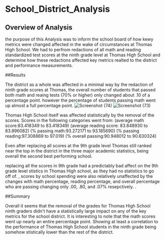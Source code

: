 # School_District_Analysis

## Overview of Analysis

the purpose of this Analysis was to inform the school board of how kewy metrics were changed affected in the wake of circumstances at Thomas High School. We had to perfrom redactions of all math and reading standardized test scores at the ninth grade level at Thomas High School and determine how these redactions affected key metrics realted to the district and performance measurements. 

##Results

The district as a whole was affected in a minimal way by the redaction of ninth grade scores at Thomas, the overall number of students that passed both math and reaing tests (70% or higher) only changed about .10 of a percentage point. however the percentage of students passing math went up almost a full percentage point. 
![Screenshot (74)](https://user-images.githubusercontent.com/93295751/143809334-9dd0340f-6f62-4049-8c2e-af60f0e7a07c.png)
![Screenshot (73)](https://user-images.githubusercontent.com/93295751/143809341-9136cc85-7ea9-46a6-a1ad-b1caadf1545f.png)

Thomas High School itself was affected statistically by the removal of the scores. Scores in the following categories went from: (average math score:83.418349 to 83.418349)  	(average reading score: 83.848930 to 83.896082)	(% passing math:93.272171 to 93.185690)	(% passing reading:97.308869 to 97.019)	(% overall passing:90.948012 to 90.630324)

Even after replacing all scores at the 9th grade level Thomas still ranked near the top in the district in the three major academic statistics, being overall the second best performing school. 

replacing all the scores in 9th grade had a predictably bad affect on the 9th grade level stistics in Thomas High school, as they had no statistics to go off of. , 
scores by school spending were also relatively unaffected by the changes with math percentage, reading percentage, and overall percentage who are passing changing only .00, .80, and .07% resepctively. .

##Summary
 
  Overall it seems that the removal of the grades for Thomas High School ninth graders didn't have a statistically large impact on any of the key metrics for the school district. It is interesting to note that the math scores went up nearly an entire percentage point. Showing at least a correlation to the performance of Thomas High School students in the ninth grade being somehow stistically lower than the rest of the district. 
